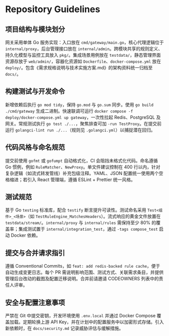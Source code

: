 # Repository Guidelines

## 项目结构与模块划分
网关采用单体 Go 服务实现：入口放在 `cmd/gateway/main.go`，核心代理逻辑位于 `internal/proxy`，后台管理接口放在 `internal/admin`。跨模块共享的规则定义、持久化模型与监控工具放入 `pkg/`。集成场景用例放在 `testdata/`，静态管理界面资源存放于 `web/admin/`，容器化资源如 `Dockerfile`、`docker-compose.yml` 放在 `deploy/`。包含《需求规格说明与技术实施方案.md》的架构资料统一归档至 `docs/`。

## 构建测试与开发命令
新增依赖后执行 `go mod tidy`，保持 `go.mod` 与 `go.sum` 同步。使用 `go build ./cmd/gateway` 生成二进制。快速联调可运行 `docker compose -f deploy/docker-compose.yml up gateway`，一次性拉起 Redis、PostgreSQL 及网关。常规测试执行 `go test ./...`，聚焦排查可加 `-run TestProxy`。在提交前运行 `golangci-lint run ./...`（规则见 `.golangci.yml`）以捕捉潜在回归。

## 代码风格与命名规范
提交前使用 `gofmt` 或 `gofumpt` 自动格式化，CI 会阻挡未格式化代码。命名遵循 Go 惯例，例如 `RuleMatcher`、`NewProxy`。单文件建议控制在 400 行以内，针对复杂逻辑（如流式转发管线）补充包级注释。YAML、JSON 配置统一使用两个空格缩进；若引入 React 管理端，遵循 ESLint + Prettier 统一风格。

## 测试规范
基于 Go `testing` 标准库，配合 `testify` 断言提升可读性。测试命名采用 `Test<组件>_<场景>`（如 `TestRuleEngine_MatchesHeaders`）。流式响应的黄金文件放置在 `testdata/stream/`。`internal/proxy` 与 `internal/rules` 需保持至少 80% 的覆盖率；集成测试置于 `internal/integration_test`，通过 `-tags compose_test` 启动 Docker 依赖。

## 提交与合并请求指引
遵循 Conventional Commits，如 `feat: add redis-backed rule cache`，便于自动生成变更日志。每个 PR 需说明影响范围、测试方式、关联需求条目，并提供管理后台改动的截图及配置迁移说明。合并前请邀请 CODEOWNERS 列表中的责任人评审。

## 安全与配置注意事项
严禁在 Git 中提交密钥，开发环境使用 `.env.local` 并通过 Docker Compose 覆盖加载。定期轮换上游 API Key，并在计划中的配置服务中以加密形式存储。引入新依赖时，在 `docs/security.md` 记录威胁评估与缓解措施。
